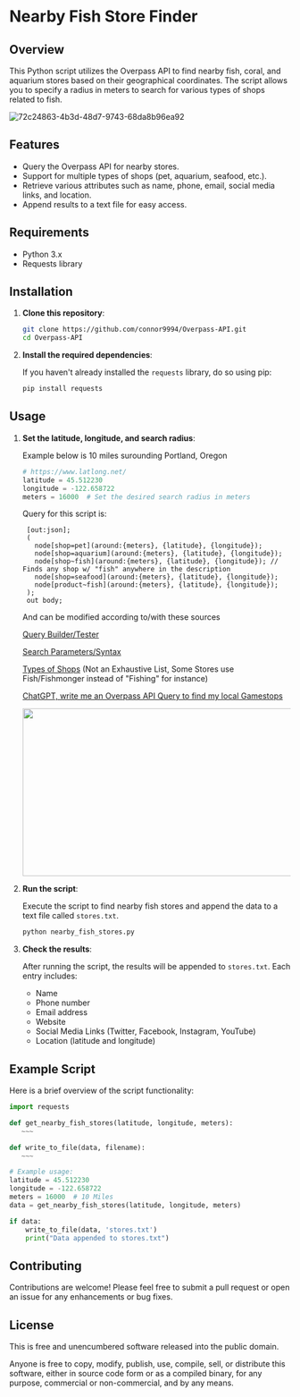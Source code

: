 # Nearby Fish Store Finder

## Overview

This Python script utilizes the Overpass API to find nearby fish, coral, and aquarium stores based on their geographical coordinates. The script allows you to specify a radius in meters to search for various types of shops related to fish.

![72c24863-4b3d-48d7-9743-68da8b96ea92](https://github.com/user-attachments/assets/5a0cf20e-6431-4dd6-9fa6-5e1e418d1335)

## Features

- Query the Overpass API for nearby stores.
- Support for multiple types of shops (pet, aquarium, seafood, etc.).
- Retrieve various attributes such as name, phone, email, social media links, and location.
- Append results to a text file for easy access.

## Requirements

- Python 3.x
- Requests library

## Installation

1. **Clone this repository**:

   ```bash
   git clone https://github.com/connor9994/Overpass-API.git
   cd Overpass-API
   ```

2. **Install the required dependencies**:
   
   If you haven't already installed the `requests` library, do so using pip:

   ```bash
   pip install requests
   ```

## Usage

1. **Set the latitude, longitude, and search radius**:
   
   Example below is 10 miles surounding Portland, Oregon
   
   ```python
   # https://www.latlong.net/
   latitude = 45.512230
   longitude = -122.658722
   meters = 16000  # Set the desired search radius in meters
   ```

   Query for this script is:
   
   ```
    [out:json];
    (
      node[shop=pet](around:{meters}, {latitude}, {longitude});
      node[shop=aquarium](around:{meters}, {latitude}, {longitude});
      node[shop~fish](around:{meters}, {latitude}, {longitude}); // Finds any shop w/ "fish" anywhere in the description
      node[shop=seafood](around:{meters}, {latitude}, {longitude});
      node[product~fish](around:{meters}, {latitude}, {longitude});
    );
    out body;
   ```

   And can be modified according to/with these sources

   [Query Builder/Tester](https://overpass-turbo.eu/)

   [Search Parameters/Syntax](https://wiki.openstreetmap.org/wiki/Overpass_turbo/Wizard)

   [Types of Shops](https://wiki.openstreetmap.org/wiki/Map_features#Shop) (Not an Exhaustive List, Some Stores use Fish/Fishmonger instead of "Fishing" for instance)

   [ChatGPT, write me an Overpass API Query to find my local Gamestops](https://platform.openai.com/playground/p/4qgIBvFcHodXtUrwBqsPky72?model=undefined&mode=chat)
   
   <img src="https://github.com/user-attachments/assets/36509630-ef00-4efd-aa8c-cf105a715267" width="500" height="300">


3. **Run the script**:

   Execute the script to find nearby fish stores and append the data to a text file called `stores.txt`.

   ```bash
   python nearby_fish_stores.py
   ```

4. **Check the results**:

   After running the script, the results will be appended to `stores.txt`. Each entry includes:

   - Name
   - Phone number
   - Email address
   - Website
   - Social Media Links (Twitter, Facebook, Instagram, YouTube)
   - Location (latitude and longitude)

## Example Script

Here is a brief overview of the script functionality:

```python
import requests

def get_nearby_fish_stores(latitude, longitude, meters):
   ~~~

def write_to_file(data, filename):
   ~~~

# Example usage:
latitude = 45.512230
longitude = -122.658722
meters = 16000  # 10 Miles
data = get_nearby_fish_stores(latitude, longitude, meters)

if data:
    write_to_file(data, 'stores.txt')
    print("Data appended to stores.txt")
```

## Contributing

Contributions are welcome! Please feel free to submit a pull request or open an issue for any enhancements or bug fixes.

## License 

This is free and unencumbered software released into the public domain.

Anyone is free to copy, modify, publish, use, compile, sell, or
distribute this software, either in source code form or as a compiled
binary, for any purpose, commercial or non-commercial, and by any
means.
